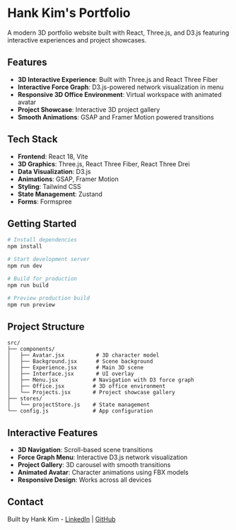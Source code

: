 # Hank Kim's Portfolio

A modern 3D portfolio website built with React, Three.js, and D3.js featuring interactive experiences and project showcases.

## Features

- **3D Interactive Experience**: Built with Three.js and React Three Fiber
- **Interactive Force Graph**: D3.js-powered network visualization in menu
- **Responsive 3D Office Environment**: Virtual workspace with animated avatar
- **Project Showcase**: Interactive 3D project gallery
- **Smooth Animations**: GSAP and Framer Motion powered transitions

## Tech Stack

- **Frontend**: React 18, Vite
- **3D Graphics**: Three.js, React Three Fiber, React Three Drei
- **Data Visualization**: D3.js
- **Animations**: GSAP, Framer Motion
- **Styling**: Tailwind CSS
- **State Management**: Zustand
- **Forms**: Formspree

## Getting Started

```bash
# Install dependencies
npm install

# Start development server
npm run dev

# Build for production
npm run build

# Preview production build
npm run preview
```

## Project Structure

```
src/
├── components/
│   ├── Avatar.jsx          # 3D character model
│   ├── Background.jsx      # Scene background
│   ├── Experience.jsx      # Main 3D scene
│   ├── Interface.jsx       # UI overlay
│   ├── Menu.jsx           # Navigation with D3 force graph
│   ├── Office.jsx         # 3D office environment
│   └── Projects.jsx       # Project showcase gallery
├── stores/
│   └── projectStore.js    # State management
└── config.js              # App configuration
```

## Interactive Features

- **3D Navigation**: Scroll-based scene transitions
- **Force Graph Menu**: Interactive D3.js network visualization
- **Project Gallery**: 3D carousel with smooth transitions
- **Animated Avatar**: Character animations using FBX models
- **Responsive Design**: Works across all devices


## Contact

Built by Hank Kim - [LinkedIn](https://www.linkedin.com/in/huiung-kim-3b1330244/) | [GitHub](https://github.com/hank1245)
